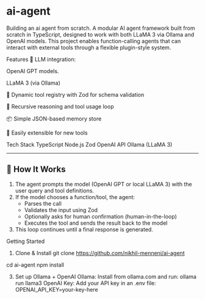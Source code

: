 # ai-agent
Building an ai agent from scratch.
A modular AI agent framework built from scratch in TypeScript, designed to work with both LLaMA 3 via Ollama and OpenAI models. This project enables function-calling agents that can interact with external tools through a flexible plugin-style system.

Features
🧠 LLM integration:

OpenAI GPT models.

LLaMA 3 (via Ollama)

🧰 Dynamic tool registry with Zod for schema validation

🔁 Recursive reasoning and tool usage loop

📦 Simple JSON-based memory store

🔌 Easily extensible for new tools

Tech Stack
TypeScript
Node.js
Zod
OpenAI API 
Ollama (LLaMA 3)

---

## 🧠 How It Works

1. The agent prompts the model (OpenAI GPT or local LLaMA 3) with the user query and tool definitions.
2. If the model chooses a function/tool, the agent:
   - Parses the call
   - Validates the input using Zod
   - Optionally asks for human confirmation (human-in-the-loop)
   - Executes the tool and sends the result back to the model
3. This loop continues until a final response is generated.



Getting Started
1. Clone & Install
git clone https://github.com/nikhil-menneni/ai-agent

cd ai-agent
npm install

3. Set up Ollama + OpenAI
Ollama: Install from ollama.com and run:
ollama run llama3
OpenAI Key: Add your API key in an .env file:
OPENAI_API_KEY=your-key-here
